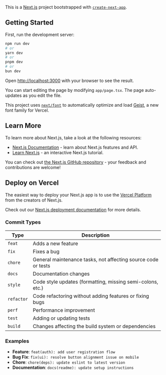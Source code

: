 This is a [Next.js](https://nextjs.org) project bootstrapped with [`create-next-app`](https://nextjs.org/docs/app/api-reference/cli/create-next-app).

## Getting Started

First, run the development server:

```bash
npm run dev
# or
yarn dev
# or
pnpm dev
# or
bun dev
```

Open [http://localhost:3000](http://localhost:3000) with your browser to see the result.

You can start editing the page by modifying `app/page.tsx`. The page auto-updates as you edit the file.

This project uses [`next/font`](https://nextjs.org/docs/app/building-your-application/optimizing/fonts) to automatically optimize and load [Geist](https://vercel.com/font), a new font family for Vercel.

## Learn More

To learn more about Next.js, take a look at the following resources:

- [Next.js Documentation](https://nextjs.org/docs) - learn about Next.js features and API.
- [Learn Next.js](https://nextjs.org/learn) - an interactive Next.js tutorial.

You can check out [the Next.js GitHub repository](https://github.com/vercel/next.js) - your feedback and contributions are welcome!

## Deploy on Vercel

The easiest way to deploy your Next.js app is to use the [Vercel Platform](https://vercel.com/new?utm_medium=default-template&filter=next.js&utm_source=create-next-app&utm_campaign=create-next-app-readme) from the creators of Next.js.

Check out our [Next.js deployment documentation](https://nextjs.org/docs/app/building-your-application/deploying) for more details.


### Commit Types

| Type       | Description                                                    |
|------------|----------------------------------------------------------------|
| `feat`     | Adds a new feature                                             |
| `fix`      | Fixes a bug                                                    |
| `chore`    | General maintenance tasks, not affecting source code or tests  |
| `docs`     | Documentation changes                                          |
| `style`    | Code style updates (formatting, missing semi-colons, etc.)     |
| `refactor` | Code refactoring without adding features or fixing bugs        |
| `perf`     | Performance improvement                                        |
| `test`     | Adding or updating tests                                       |
| `build`    | Changes affecting the build system or dependencies             |

### Examples

- **Feature**: `feat(auth): add user registration flow`
- **Bug Fix**: `fix(ui): resolve button alignment issue on mobile`
- **Chore**: `chore(deps): update eslint to latest version`
- **Documentation**: `docs(readme): update setup instructions`
